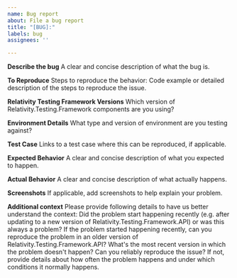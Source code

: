 ```yaml
---
name: Bug report
about: File a bug report
title: "[BUG]:"
labels: bug
assignees: ''

---
```


**Describe the bug**
A clear and concise description of what the bug is.

**To Reproduce**
Steps to reproduce the behavior:
Code example or detailed description of the steps to reproduce the issue.

**Relativity Testing Framework Versions**
Which version of Relativity.Testing.Framework components are you using?

**Environment Details**
What type and version of environment are you testing against?

**Test Case**
Links to a test case where this can be reproduced, if applicable.

**Expected Behavior**
A clear and concise description of what you expected to happen.

**Actual Behavior**
A clear and concise description of what actually happens.

**Screenshots**
If applicable, add screenshots to help explain your problem.

**Additional context**
Please provide following details to have us better understand the context:
               Did the problem start happening recently (e.g. after updating to a new version of Relativity.Testing.Framework.API) or was this always a problem?
               If the problem started happening recently, can you reproduce the problem in an older version of Relativity.Testing.Framework.API? 
               What's the most recent version in which the problem doesn't happen?
               Can you reliably reproduce the issue? If not, provide details about how often the problem happens and under which conditions it normally happens.
